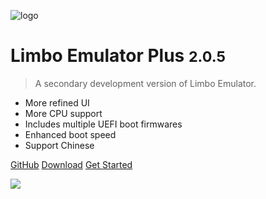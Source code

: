<!-- _coverpage.md -->

![logo](/favicon.ico)

# Limbo Emulator Plus <small>2.0.5</small>

> A secondary development version of Limbo Emulator.

- More refined UI
- More CPU support
- Includes multiple UEFI boot firmwares
- Enhanced boot speed
- Support Chinese

[GitHub](https://github.com/Poempoat/LimboEmulatorPlus)
[Download](#downloads)
[Get Started](#limbo-emulator-plus)

![](bg.png)